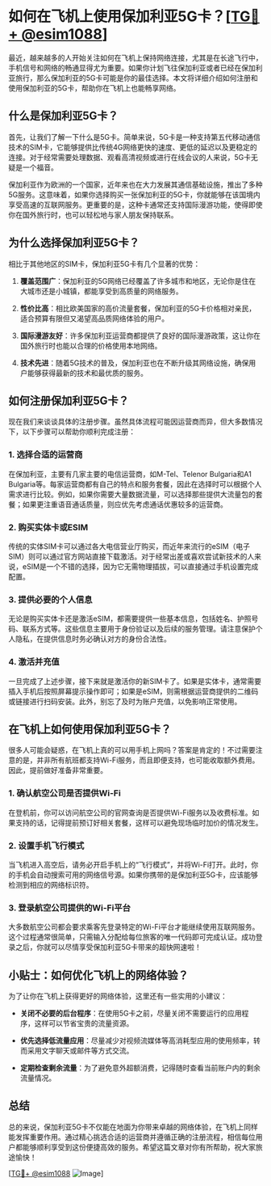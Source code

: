 # 如何在飞机上使用保加利亚5G卡？[[TG💪+ @esim1088](https://t.me/s/esim1088)]

最近，越来越多的人开始关注如何在飞机上保持网络连接，尤其是在长途飞行中，手机信号和网络的畅通显得尤为重要。如果你计划飞往保加利亚或者已经在保加利亚旅行，那么保加利亚的5G卡可能是你的最佳选择。本文将详细介绍如何注册和使用保加利亚的5G卡，帮助你在飞机上也能畅享网络。

## 什么是保加利亚5G卡？

首先，让我们了解一下什么是5G卡。简单来说，5G卡是一种支持第五代移动通信技术的SIM卡，它能够提供比传统4G网络更快的速度、更低的延迟以及更稳定的连接。对于经常需要处理数据、观看高清视频或进行在线会议的人来说，5G卡无疑是一个福音。

保加利亚作为欧洲的一个国家，近年来也在大力发展其通信基础设施，推出了多种5G服务。这意味着，如果你选择购买一张保加利亚的5G卡，你就能够在该国境内享受高速的互联网服务。更重要的是，这种卡通常还支持国际漫游功能，使得即使你在国外旅行时，也可以轻松地与家人朋友保持联系。

## 为什么选择保加利亚5G卡？

相比于其他地区的SIM卡，保加利亚5G卡有几个显著的优势：

1. **覆盖范围广**：保加利亚的5G网络已经覆盖了许多城市和地区，无论你是住在大城市还是小城镇，都能享受到高质量的网络服务。
   
2. **性价比高**：相比欧美国家的高价流量套餐，保加利亚的5G卡价格相对亲民，适合预算有限但又渴望高品质网络体验的用户。

3. **国际漫游友好**：许多保加利亚运营商都提供了良好的国际漫游政策，这让你在国外旅行时也能以合理的价格使用本地网络。

4. **技术先进**：随着5G技术的普及，保加利亚也在不断升级其网络设施，确保用户能够获得最新的技术和最优质的服务。

## 如何注册保加利亚5G卡？

现在我们来谈谈具体的注册步骤。虽然具体流程可能因运营商而异，但大多数情况下，以下步骤可以帮助你顺利完成注册：

### 1. 选择合适的运营商

在保加利亚，主要有几家主要的电信运营商，如M-Tel、Telenor Bulgaria和A1 Bulgaria等。每家运营商都有自己的特点和服务套餐，因此在选择时可以根据个人需求进行比较。例如，如果你需要大量数据流量，可以选择那些提供大流量包的套餐；如果更注重语音通话质量，则应优先考虑通话优惠较多的运营商。

### 2. 购买实体卡或ESIM

传统的实体SIM卡可以通过各大电信营业厅购买，而近年来流行的eSIM（电子SIM）则可以通过官方网站直接下载激活。对于经常出差或喜欢尝试新技术的人来说，eSIM是一个不错的选择，因为它无需物理插拔，可以直接通过手机设置完成配置。

### 3. 提供必要的个人信息

无论是购买实体卡还是激活eSIM，都需要提供一些基本信息，包括姓名、护照号码、联系方式等。这些信息主要用于身份验证以及后续的服务管理。请注意保护个人隐私，在提供信息时务必确认对方的身份合法性。

### 4. 激活并充值

一旦完成了上述步骤，接下来就是激活你的新SIM卡了。如果是实体卡，通常需要插入手机后按照屏幕提示操作即可；如果是eSIM，则需根据运营商提供的二维码或链接进行扫码安装。此外，别忘了及时为账户充值，以免影响正常使用。

## 在飞机上如何使用保加利亚5G卡？

很多人可能会疑惑，在飞机上真的可以用手机上网吗？答案是肯定的！不过需要注意的是，并非所有航班都支持Wi-Fi服务，而且即便支持，也可能收取额外费用。因此，提前做好准备非常重要。

### 1. 确认航空公司是否提供Wi-Fi

在登机前，你可以访问航空公司的官网查询是否提供Wi-Fi服务以及收费标准。如果支持的话，记得提前预订好相关套餐，这样可以避免现场临时加价的情况发生。

### 2. 设置手机飞行模式

当飞机进入高空后，请务必开启手机上的“飞行模式”，并将Wi-Fi打开。此时，你的手机会自动搜索可用的网络信号源。如果你携带的是保加利亚5G卡，应该能够检测到相应的网络标识符。

### 3. 登录航空公司提供的Wi-Fi平台

大多数航空公司都会要求乘客先登录特定的Wi-Fi平台才能继续使用互联网服务。这个过程通常很简单，只需输入分配给每位旅客的唯一代码即可完成认证。成功登录之后，你就可以尽情享受保加利亚5G卡带来的超快网速啦！

## 小贴士：如何优化飞机上的网络体验？

为了让你在飞机上获得更好的网络体验，这里还有一些实用的小建议：

- **关闭不必要的后台程序**：在使用5G卡之前，尽量关闭不需要运行的应用程序，这样可以节省宝贵的流量资源。
  
- **优先选择低流量应用**：尽量减少对视频流媒体等高消耗型应用的使用频率，转而采用文字聊天或邮件等方式交流。

- **定期检查剩余流量**：为了避免意外超额消费，记得随时查看当前账户内的剩余流量情况。

## 总结

总的来说，保加利亚5G卡不仅能在地面为你带来卓越的网络体验，在飞机上同样能发挥重要作用。通过精心挑选合适的运营商并遵循正确的注册流程，相信每位用户都能够顺利享受到这份便捷高效的服务。希望这篇文章对你有所帮助，祝大家旅途愉快！

[[TG💪+ @esim1088](https://t.me/s/esim1088) ![Image](https://i.postimg.cc/4NQfJmqS/Snipaste-2025-05-13-00-14-12.png)]
